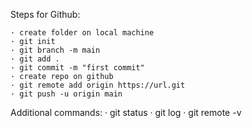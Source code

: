 Steps for Github:

	· create folder on local machine
	· git init 
	· git branch -m main 
	· git add .
	· git commit -m "first commit"
	· create repo on github
	· git remote add origin https://url.git    
	· git push -u origin main  

Additional commands:
	· git status
	· git log
	· git remote -v
